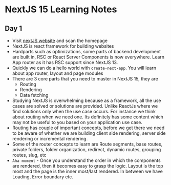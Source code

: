 # NextJS 15 Learning Notes

## Day 1

- Visit [nextJS website](https://nextjs.org/) and scan the homepage
- NextJS is react framework for building websites
- Hardparts such as optimizations, some parts of backend development are built in, RSC or React Server Components is now everywhere. Learn App router as it has RSC support since NextJS 13.
- Quickly we can do a hello world with `create-next-app`. You will learn about app router, layout and page modules
- There are 3 core parts that you need to master in NextJS 15, they are
  - Routing
  - Rendering
  - Data fetching
- Studying NextJS is overwhelming because as a framework, all the use cases are solved or solutions are provided. Unlike ReactJs where we find solutions only when the use case occurs. For instance we think about routing when we need one. Its definitely has some content which may not be useful to you based on your application use case.
- Routing has couple of important concepts, before we get there we need to be aware of whether we are building client side rendering, server side rendering or incremental rendering.
- Some of the router concepts to learn are Route segments, base routes, private folders, folder organization, redirect, dynamic routes, grouping routes, slug, etc
- `Aha moment` - Once you understand the order in which the components are rendered, then it becomes easy to grasp the logic. Layout is the top most and the page is the inner most/last rendered. In between we have Loading, Error boundary etc.
